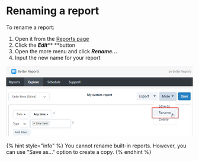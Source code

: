 # Renaming a report

To rename a report:

1. Open it from the [Reports page](https://app.betterreports.com/reports)
2. Click the _**Edit**_** **button
3. Open the more menu and click _**Rename...**_
4. Input the new name for your report

![Renaming a report](<../../.gitbook/assets/image (69).png>)

{% hint style="info" %}
You cannot rename built-in reports. However, you can use "Save as..." option to create a copy.
{% endhint %}
